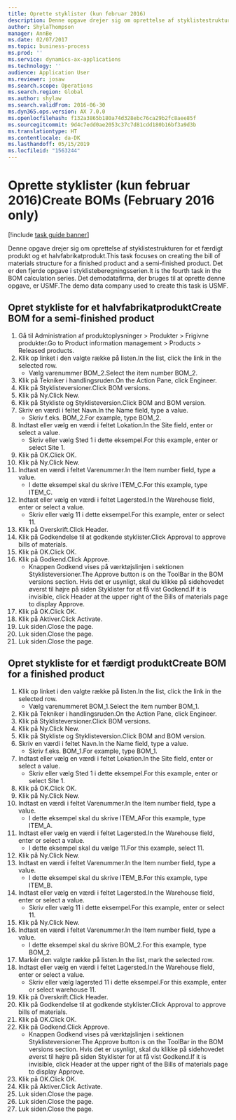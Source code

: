 ```yaml
---
title: Oprette styklister (kun februar 2016)
description: Denne opgave drejer sig om oprettelse af styklistestrukturen for et færdigt produkt og et halvfabrikatprodukt.
author: ShylaThompson
manager: AnnBe
ms.date: 02/07/2017
ms.topic: business-process
ms.prod: ''
ms.service: dynamics-ax-applications
ms.technology: ''
audience: Application User
ms.reviewer: josaw
ms.search.scope: Operations
ms.search.region: Global
ms.author: shylaw
ms.search.validFrom: 2016-06-30
ms.dyn365.ops.version: AX 7.0.0
ms.openlocfilehash: f132a3865b180a74d328ebc76ca29b2fc8aee85f
ms.sourcegitcommit: 9d4c7edd0ae2053c37c7d81cdd180b16bf3a9d3b
ms.translationtype: HT
ms.contentlocale: da-DK
ms.lasthandoff: 05/15/2019
ms.locfileid: "1563244"
---
```

# <a name="create-boms-february-2016-only"></a><span data-ttu-id="15f0a-103">Oprette styklister (kun februar 2016)</span><span class="sxs-lookup"><span data-stu-id="15f0a-103">Create BOMs (February 2016 only)</span></span>

[!include [task guide banner](../../includes/task-guide-banner.md)]

<span data-ttu-id="15f0a-104">Denne opgave drejer sig om oprettelse af styklistestrukturen for et færdigt produkt og et halvfabrikatprodukt.</span><span class="sxs-lookup"><span data-stu-id="15f0a-104">This task focuses on creating the bill of materials structure for a finished product and a semi-finished product.</span></span> <span data-ttu-id="15f0a-105">Det er den fjerde opgave i styklisteberegningsserien.</span><span class="sxs-lookup"><span data-stu-id="15f0a-105">It is the fourth task in the BOM calculation series.</span></span> <span data-ttu-id="15f0a-106">Det demodatafirma, der bruges til at oprette denne opgave, er USMF.</span><span class="sxs-lookup"><span data-stu-id="15f0a-106">The demo data company used to create this task is USMF.</span></span>


## <a name="create-bom-for-a-semi-finished-product"></a><span data-ttu-id="15f0a-107">Opret stykliste for et halvfabrikatprodukt</span><span class="sxs-lookup"><span data-stu-id="15f0a-107">Create BOM for a semi-finished product</span></span>
1. <span data-ttu-id="15f0a-108">Gå til Administration af produktoplysninger > Produkter > Frigivne produkter.</span><span class="sxs-lookup"><span data-stu-id="15f0a-108">Go to Product information management > Products > Released products.</span></span>
2. <span data-ttu-id="15f0a-109">Klik op linket i den valgte række på listen.</span><span class="sxs-lookup"><span data-stu-id="15f0a-109">In the list, click the link in the selected row.</span></span>
    * <span data-ttu-id="15f0a-110">Vælg varenummer BOM_2.</span><span class="sxs-lookup"><span data-stu-id="15f0a-110">Select the item number BOM_2.</span></span>  
3. <span data-ttu-id="15f0a-111">Klik på Tekniker i handlingsruden.</span><span class="sxs-lookup"><span data-stu-id="15f0a-111">On the Action Pane, click Engineer.</span></span>
4. <span data-ttu-id="15f0a-112">Klik på Styklisteversioner.</span><span class="sxs-lookup"><span data-stu-id="15f0a-112">Click BOM versions.</span></span>
5. <span data-ttu-id="15f0a-113">Klik på Ny.</span><span class="sxs-lookup"><span data-stu-id="15f0a-113">Click New.</span></span>
6. <span data-ttu-id="15f0a-114">Klik på Stykliste og Styklisteversion.</span><span class="sxs-lookup"><span data-stu-id="15f0a-114">Click BOM and BOM version.</span></span>
7. <span data-ttu-id="15f0a-115">Skriv en værdi i feltet Navn.</span><span class="sxs-lookup"><span data-stu-id="15f0a-115">In the Name field, type a value.</span></span>
    * <span data-ttu-id="15f0a-116">Skriv f.eks. BOM_2.</span><span class="sxs-lookup"><span data-stu-id="15f0a-116">For example, type BOM_2.</span></span>  
8. <span data-ttu-id="15f0a-117">Indtast eller vælg en værdi i feltet Lokation.</span><span class="sxs-lookup"><span data-stu-id="15f0a-117">In the Site field, enter or select a value.</span></span>
    * <span data-ttu-id="15f0a-118">Skriv eller vælg Sted 1 i dette eksempel.</span><span class="sxs-lookup"><span data-stu-id="15f0a-118">For this example, enter or select Site 1.</span></span>  
9. <span data-ttu-id="15f0a-119">Klik på OK.</span><span class="sxs-lookup"><span data-stu-id="15f0a-119">Click OK.</span></span>
10. <span data-ttu-id="15f0a-120">Klik på Ny.</span><span class="sxs-lookup"><span data-stu-id="15f0a-120">Click New.</span></span>
11. <span data-ttu-id="15f0a-121">Indtast en værdi i feltet Varenummer.</span><span class="sxs-lookup"><span data-stu-id="15f0a-121">In the Item number field, type a value.</span></span>
    * <span data-ttu-id="15f0a-122">I dette eksempel skal du skrive ITEM_C.</span><span class="sxs-lookup"><span data-stu-id="15f0a-122">For this example, type ITEM_C.</span></span>  
12. <span data-ttu-id="15f0a-123">Indtast eller vælg en værdi i feltet Lagersted.</span><span class="sxs-lookup"><span data-stu-id="15f0a-123">In the Warehouse field, enter or select a value.</span></span>
    * <span data-ttu-id="15f0a-124">Skriv eller vælg 11 i dette eksempel.</span><span class="sxs-lookup"><span data-stu-id="15f0a-124">For this example, enter or select 11.</span></span>  
13. <span data-ttu-id="15f0a-125">Klik på Overskrift.</span><span class="sxs-lookup"><span data-stu-id="15f0a-125">Click Header.</span></span>
14. <span data-ttu-id="15f0a-126">Klik på Godkendelse til at godkende styklister.</span><span class="sxs-lookup"><span data-stu-id="15f0a-126">Click Approval to approve bills of materials.</span></span>
15. <span data-ttu-id="15f0a-127">Klik på OK.</span><span class="sxs-lookup"><span data-stu-id="15f0a-127">Click OK.</span></span>
16. <span data-ttu-id="15f0a-128">Klik på Godkend.</span><span class="sxs-lookup"><span data-stu-id="15f0a-128">Click Approve.</span></span>
    * <span data-ttu-id="15f0a-129">Knappen Godkend vises på værktøjslinjen i sektionen Styklisteversioner.</span><span class="sxs-lookup"><span data-stu-id="15f0a-129">The Approve button is on the ToolBar in the  BOM versions section.</span></span> <span data-ttu-id="15f0a-130">Hvis det er usynligt, skal du klikke på sidehovedet øverst til højre på siden Styklister for at få vist Godkend.</span><span class="sxs-lookup"><span data-stu-id="15f0a-130">If it is invisible, click Header at the upper right of the Bills of materials page to display Approve.</span></span>  
17. <span data-ttu-id="15f0a-131">Klik på OK.</span><span class="sxs-lookup"><span data-stu-id="15f0a-131">Click OK.</span></span>
18. <span data-ttu-id="15f0a-132">Klik på Aktiver.</span><span class="sxs-lookup"><span data-stu-id="15f0a-132">Click Activate.</span></span>
19. <span data-ttu-id="15f0a-133">Luk siden.</span><span class="sxs-lookup"><span data-stu-id="15f0a-133">Close the page.</span></span>
20. <span data-ttu-id="15f0a-134">Luk siden.</span><span class="sxs-lookup"><span data-stu-id="15f0a-134">Close the page.</span></span>
21. <span data-ttu-id="15f0a-135">Luk siden.</span><span class="sxs-lookup"><span data-stu-id="15f0a-135">Close the page.</span></span>

## <a name="create-bom-for-a-finished-product"></a><span data-ttu-id="15f0a-136">Opret stykliste for et færdigt produkt</span><span class="sxs-lookup"><span data-stu-id="15f0a-136">Create BOM for a finished product</span></span>
1. <span data-ttu-id="15f0a-137">Klik op linket i den valgte række på listen.</span><span class="sxs-lookup"><span data-stu-id="15f0a-137">In the list, click the link in the selected row.</span></span>
    * <span data-ttu-id="15f0a-138">Vælg varenummeret BOM_1.</span><span class="sxs-lookup"><span data-stu-id="15f0a-138">Select the item number BOM_1.</span></span>  
2. <span data-ttu-id="15f0a-139">Klik på Tekniker i handlingsruden.</span><span class="sxs-lookup"><span data-stu-id="15f0a-139">On the Action Pane, click Engineer.</span></span>
3. <span data-ttu-id="15f0a-140">Klik på Styklisteversioner.</span><span class="sxs-lookup"><span data-stu-id="15f0a-140">Click BOM versions.</span></span>
4. <span data-ttu-id="15f0a-141">Klik på Ny.</span><span class="sxs-lookup"><span data-stu-id="15f0a-141">Click New.</span></span>
5. <span data-ttu-id="15f0a-142">Klik på Stykliste og Styklisteversion.</span><span class="sxs-lookup"><span data-stu-id="15f0a-142">Click BOM and BOM version.</span></span>
6. <span data-ttu-id="15f0a-143">Skriv en værdi i feltet Navn.</span><span class="sxs-lookup"><span data-stu-id="15f0a-143">In the Name field, type a value.</span></span>
    * <span data-ttu-id="15f0a-144">Skriv f.eks. BOM_1.</span><span class="sxs-lookup"><span data-stu-id="15f0a-144">For example, type BOM_1.</span></span>  
7. <span data-ttu-id="15f0a-145">Indtast eller vælg en værdi i feltet Lokation.</span><span class="sxs-lookup"><span data-stu-id="15f0a-145">In the Site field, enter or select a value.</span></span>
    * <span data-ttu-id="15f0a-146">Skriv eller vælg Sted 1 i dette eksempel.</span><span class="sxs-lookup"><span data-stu-id="15f0a-146">For this example, enter or select Site 1.</span></span>  
8. <span data-ttu-id="15f0a-147">Klik på OK.</span><span class="sxs-lookup"><span data-stu-id="15f0a-147">Click OK.</span></span>
9. <span data-ttu-id="15f0a-148">Klik på Ny.</span><span class="sxs-lookup"><span data-stu-id="15f0a-148">Click New.</span></span>
10. <span data-ttu-id="15f0a-149">Indtast en værdi i feltet Varenummer.</span><span class="sxs-lookup"><span data-stu-id="15f0a-149">In the Item number field, type a value.</span></span>
    * <span data-ttu-id="15f0a-150">I dette eksempel skal du skrive ITEM_A</span><span class="sxs-lookup"><span data-stu-id="15f0a-150">For this example, type ITEM_A.</span></span>  
11. <span data-ttu-id="15f0a-151">Indtast eller vælg en værdi i feltet Lagersted.</span><span class="sxs-lookup"><span data-stu-id="15f0a-151">In the Warehouse field, enter or select a value.</span></span>
    * <span data-ttu-id="15f0a-152">I dette eksempel skal du vælge 11.</span><span class="sxs-lookup"><span data-stu-id="15f0a-152">For this example, select 11.</span></span>  
12. <span data-ttu-id="15f0a-153">Klik på Ny.</span><span class="sxs-lookup"><span data-stu-id="15f0a-153">Click New.</span></span>
13. <span data-ttu-id="15f0a-154">Indtast en værdi i feltet Varenummer.</span><span class="sxs-lookup"><span data-stu-id="15f0a-154">In the Item number field, type a value.</span></span>
    * <span data-ttu-id="15f0a-155">I dette eksempel skal du skrive ITEM_B.</span><span class="sxs-lookup"><span data-stu-id="15f0a-155">For this example, type ITEM_B.</span></span>  
14. <span data-ttu-id="15f0a-156">Indtast eller vælg en værdi i feltet Lagersted.</span><span class="sxs-lookup"><span data-stu-id="15f0a-156">In the Warehouse field, enter or select a value.</span></span>
    * <span data-ttu-id="15f0a-157">Skriv eller vælg 11 i dette eksempel.</span><span class="sxs-lookup"><span data-stu-id="15f0a-157">For this example, enter or select 11.</span></span>  
15. <span data-ttu-id="15f0a-158">Klik på Ny.</span><span class="sxs-lookup"><span data-stu-id="15f0a-158">Click New.</span></span>
16. <span data-ttu-id="15f0a-159">Indtast en værdi i feltet Varenummer.</span><span class="sxs-lookup"><span data-stu-id="15f0a-159">In the Item number field, type a value.</span></span>
    * <span data-ttu-id="15f0a-160">I dette eksempel skal du skrive BOM_2.</span><span class="sxs-lookup"><span data-stu-id="15f0a-160">For this example, type BOM_2.</span></span>  
17. <span data-ttu-id="15f0a-161">Markér den valgte række på listen.</span><span class="sxs-lookup"><span data-stu-id="15f0a-161">In the list, mark the selected row.</span></span>
18. <span data-ttu-id="15f0a-162">Indtast eller vælg en værdi i feltet Lagersted.</span><span class="sxs-lookup"><span data-stu-id="15f0a-162">In the Warehouse field, enter or select a value.</span></span>
    * <span data-ttu-id="15f0a-163">Skriv eller vælg lagersted 11 i dette eksempel.</span><span class="sxs-lookup"><span data-stu-id="15f0a-163">For this example, enter or select warehouse 11.</span></span>  
19. <span data-ttu-id="15f0a-164">Klik på Overskrift.</span><span class="sxs-lookup"><span data-stu-id="15f0a-164">Click Header.</span></span>
20. <span data-ttu-id="15f0a-165">Klik på Godkendelse til at godkende styklister.</span><span class="sxs-lookup"><span data-stu-id="15f0a-165">Click Approval to approve bills of materials.</span></span>
21. <span data-ttu-id="15f0a-166">Klik på OK.</span><span class="sxs-lookup"><span data-stu-id="15f0a-166">Click OK.</span></span>
22. <span data-ttu-id="15f0a-167">Klik på Godkend.</span><span class="sxs-lookup"><span data-stu-id="15f0a-167">Click Approve.</span></span>
    * <span data-ttu-id="15f0a-168">Knappen Godkend vises på værktøjslinjen i sektionen Styklisteversioner.</span><span class="sxs-lookup"><span data-stu-id="15f0a-168">The Approve button is on the ToolBar in the  BOM versions section.</span></span> <span data-ttu-id="15f0a-169">Hvis det er usynligt, skal du klikke på sidehovedet øverst til højre på siden Styklister for at få vist Godkend.</span><span class="sxs-lookup"><span data-stu-id="15f0a-169">If it is invisible, click Header at the upper right of the Bills of materials page to display Approve.</span></span>  
23. <span data-ttu-id="15f0a-170">Klik på OK.</span><span class="sxs-lookup"><span data-stu-id="15f0a-170">Click OK.</span></span>
24. <span data-ttu-id="15f0a-171">Klik på Aktiver.</span><span class="sxs-lookup"><span data-stu-id="15f0a-171">Click Activate.</span></span>
25. <span data-ttu-id="15f0a-172">Luk siden.</span><span class="sxs-lookup"><span data-stu-id="15f0a-172">Close the page.</span></span>
26. <span data-ttu-id="15f0a-173">Luk siden.</span><span class="sxs-lookup"><span data-stu-id="15f0a-173">Close the page.</span></span>
27. <span data-ttu-id="15f0a-174">Luk siden.</span><span class="sxs-lookup"><span data-stu-id="15f0a-174">Close the page.</span></span>

